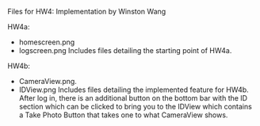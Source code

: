 Files for HW4: Implementation
by Winston Wang

HW4a:
- homescreen.png
- logscreen.png
Includes files detailing the starting point of HW4a.

HW4b:
- CameraView.png.
- IDView.png
Includes files detailing the implemented feature for HW4b. After log in, there is an additional button on the bottom bar with the ID section which can be clicked to bring you to the IDView which contains a Take Photo Button that takes one to what CameraView shows.
